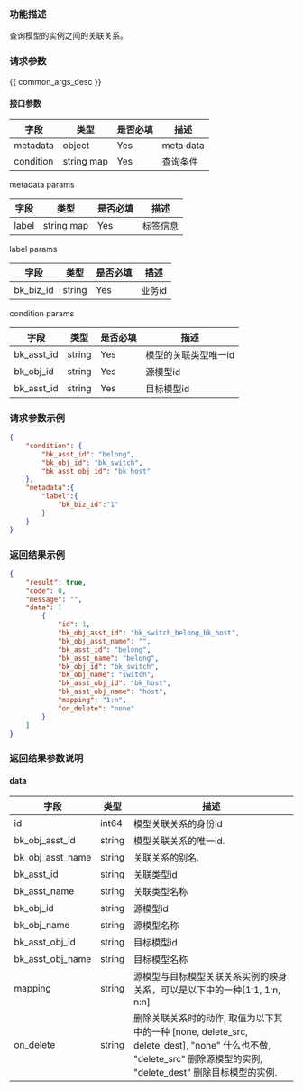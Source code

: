 ### 功能描述

查询模型的实例之间的关联关系。

### 请求参数

{{ common_args_desc }}

#### 接口参数

| 字段                 |  类型      | 是否必填	   |  描述 |
|----------------------|------------|--------|-----------------------------|
| metadata           | object     | Yes    |  meta data             |
| condition | string map     | Yes   | 查询条件 |


metadata params

| 字段                 |  类型      | 是否必填	   |  描述 |
|---------------------|------------|--------|-----------------------------|
| label           | string map     | Yes     |标签信息 |


label params

| 字段                 |  类型      | 是否必填	   |  描述 |
|---------------------|------------|--------|-----------------------------|
| bk_biz_id           | string      | Yes     | 业务id |


condition params

| 字段                 |  类型      | 是否必填	   |  描述 |
|---------------------|------------|--------|-----------------------------|
| bk_asst_id           | string     | Yes     | 模型的关联类型唯一id|
| bk_obj_id           | string     | Yes     | 源模型id|
| bk_asst_id           | string     | Yes     | 目标模型id|


### 请求参数示例

``` json
{
    "condition": {
        "bk_asst_id": "belong",
        "bk_obj_id": "bk_switch",
        "bk_asst_obj_id": "bk_host"
    },
    "metadata":{
        "label":{
            "bk_biz_id":"1"
        }
    }
}
```

### 返回结果示例

```json
{
    "result": true,
    "code": 0,
    "message": "",
    "data": [
        {
            "id": 1,
            "bk_obj_asst_id": "bk_switch_belong_bk_host",
            "bk_obj_asst_name": "",
            "bk_asst_id": "belong",
            "bk_asst_name": "belong",
            "bk_obj_id": "bk_switch",
            "bk_obj_name": "switch",
            "bk_asst_obj_id": "bk_host",
            "bk_asst_obj_name": "host",
            "mapping": "1:n",
            "on_delete": "none"
        }
    ]
}

```


### 返回结果参数说明

#### data

| 字段       | 类型     | 描述 |
|------------|----------|--------------|
| id|int64|模型关联关系的身份id|
| bk_obj_asst_id| string|  模型关联关系的唯一id.|
| bk_obj_asst_name| string| 关联关系的别名. |
| bk_asst_id| string| 关联类型id|
| bk_asst_name| string| 关联类型名称 |
| bk_obj_id| string| 源模型id |
| bk_obj_name| string| 源模型名称 |
| bk_asst_obj_id| string| 目标模型id|
| bk_asst_obj_name| string| 目标模型名称|
| mapping| string|  源模型与目标模型关联关系实例的映身关系，可以是以下中的一种[1:1, 1:n, n:n] |
| on_delete| string| 删除关联关系时的动作, 取值为以下其中的一种 [none, delete_src, delete_dest], "none" 什么也不做, "delete_src" 删除源模型的实例, "delete_dest" 删除目标模型的实例.|

